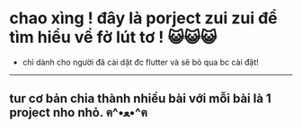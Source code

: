 # chao xìng ! đây là porject zui zui để tìm hiểu về fờ lút tơ ! 😺😺😺
- chỉ dành cho người đã cài dặt đc flutter và sẽ bỏ qua bc cài đặt!
--- 
tur cơ bản chia thành nhiều bài với mỗi bài là 1 project nho nhỏ. ฅ^•ﻌ•^ฅ
---


